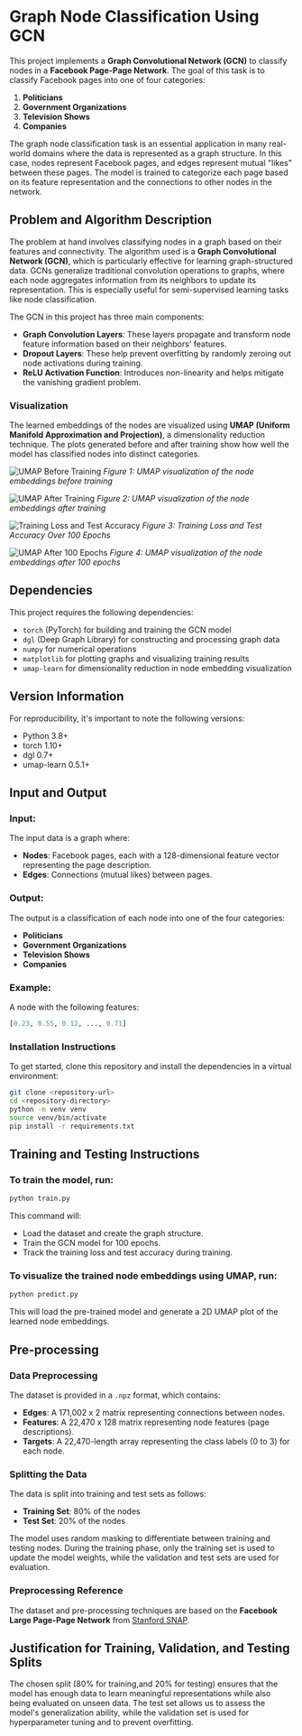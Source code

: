 # Graph Node Classification Using GCN

This project implements a **Graph Convolutional Network (GCN)** to classify nodes in a **Facebook Page-Page Network**. The goal of this task is to classify Facebook pages into one of four categories:
1. **Politicians**
2. **Government Organizations**
3. **Television Shows**
4. **Companies**

The graph node classification task is an essential application in many real-world domains where the data is represented as a graph structure. In this case, nodes represent Facebook pages, and edges represent mutual "likes" between these pages. The model is trained to categorize each page based on its feature representation and the connections to other nodes in the network.

## Problem and Algorithm Description

The problem at hand involves classifying nodes in a graph based on their features and connectivity. The algorithm used is a **Graph Convolutional Network (GCN)**, which is particularly effective for learning graph-structured data. GCNs generalize traditional convolution operations to graphs, where each node aggregates information from its neighbors to update its representation. This is especially useful for semi-supervised learning tasks like node classification.

The GCN in this project has three main components:
- **Graph Convolution Layers**: These layers propagate and transform node feature information based on their neighbors' features.
- **Dropout Layers**: These help prevent overfitting by randomly zeroing out node activations during training.
- **ReLU Activation Function**: Introduces non-linearity and helps mitigate the vanishing gradient problem.

### Visualization

The learned embeddings of the nodes are visualized using **UMAP (Uniform Manifold Approximation and Projection)**, a dimensionality reduction technique. The plots generated before and after training show how well the model has classified nodes into distinct categories.

![UMAP Before Training](./p1.png)
*Figure 1: UMAP visualization of the node embeddings before training*

![UMAP After Training](./p2.png)
*Figure 2: UMAP visualization of the node embeddings after training*

![Training Loss and Test Accuracy](./p4.png)
*Figure 3: Training Loss and Test Accuracy Over 100 Epochs*

![UMAP After 100 Epochs](./p3.png)
*Figure 4: UMAP visualization of the node embeddings after 100 epochs*


## Dependencies

This project requires the following dependencies:
- `torch` (PyTorch) for building and training the GCN model
- `dgl` (Deep Graph Library) for constructing and processing graph data
- `numpy` for numerical operations
- `matplotlib` for plotting graphs and visualizing training results
- `umap-learn` for dimensionality reduction in node embedding visualization

## Version Information

For reproducibility, it's important to note the following versions:

- Python 3.8+
- torch 1.10+
- dgl 0.7+
- umap-learn 0.5.1+

## Input and Output

### Input:
The input data is a graph where:

- **Nodes**: Facebook pages, each with a 128-dimensional feature vector representing the page description.
- **Edges**: Connections (mutual likes) between pages.

### Output:
The output is a classification of each node into one of the four categories:
- **Politicians**
- **Government Organizations**
- **Television Shows**
- **Companies**

### Example:
A node with the following features:

```python
[0.23, 0.55, 0.12, ..., 0.71]
```
### Installation Instructions

To get started, clone this repository and install the dependencies in a virtual environment:

```bash
git clone <repository-url>
cd <repository-directory>
python -m venv venv
source venv/bin/activate 
pip install -r requirements.txt
```

## Training and Testing Instructions

### To train the model, run:

```bash
python train.py
```

This command will:
- Load the dataset and create the graph structure.
- Train the GCN model for 100 epochs.
- Track the training loss and test accuracy during training.

### To visualize the trained node embeddings using UMAP, run:

```bash
python predict.py
```

This will load the pre-trained model and generate a 2D UMAP plot of the learned node embeddings.

## Pre-processing

### Data Preprocessing
The dataset is provided in a `.npz` format, which contains:
- **Edges**: A 171,002 x 2 matrix representing connections between nodes.
- **Features**: A 22,470 x 128 matrix representing node features (page descriptions).
- **Targets**: A 22,470-length array representing the class labels (0 to 3) for each node.

### Splitting the Data
The data is split into training and test sets as follows:
- **Training Set**: 80% of the nodes
- **Test Set**: 20% of the nodes

The model uses random masking to differentiate between training and testing nodes. During the training phase, only the training set is used to update the model weights, while the validation and test sets are used for evaluation.

### Preprocessing Reference
The dataset and pre-processing techniques are based on the **Facebook Large Page-Page Network** from [Stanford SNAP](https://snap.stanford.edu/data/facebook-large-page-page-network.html).

## Justification for Training, Validation, and Testing Splits

The chosen split (80% for training,and 20% for testing) ensures that the model has enough data to learn meaningful representations while also being evaluated on unseen data. The test set allows us to assess the model's generalization ability, while the validation set is used for hyperparameter tuning and to prevent overfitting.






